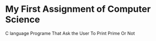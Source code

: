 # My First Assignment of Computer Science
C language Programe That Ask the User To Print Prime Or Not
